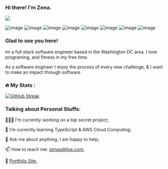 ### Hi there! I'm Zena.
![](https://komarev.com/ghpvc/?username=zendrias)


![image](https://img.shields.io/badge/MongoDB-4EA94B?style=for-the-badge&logo=mongodb&logoColor=white)
![image](https://img.shields.io/badge/PostgreSQL-316192?style=for-the-badge&logo=postgresql&logoColor=white)
![image](https://img.shields.io/badge/Django-092E20?style=for-the-badge&logo=django&logoColor=green)
![image](https://img.shields.io/badge/Express.js-000000?style=for-the-badge&logo=express&logoColor=white)
![image](https://img.shields.io/badge/Node.js-339933?style=for-the-badge&logo=nodedotjs&logoColor=white)
![image](https://img.shields.io/badge/Visual_Studio_Code-0078D4?style=for-the-badge&logo=visual%20studio%20code&logoColor=white)
![image](https://img.shields.io/badge/JavaScript-323330?style=for-the-badge&logo=javascript&logoColor=F7DF1E)
![image](https://img.shields.io/badge/Python-FFD43B?style=for-the-badge&logo=python&logoColor=blue)

### Glad to see you here!
Im a full stack software engineer based in the Washington DC area. I love programing, and fitness in my free time.

As a software engineer I enjoy the process of every new challenge, & I want to make an impact through software.

### :fire: My Stats :
[![GitHub Streak](http://github-readme-streak-stats.herokuapp.com?user=zendrias&theme=dark&background=000000)](https://git.io/streak-stats)

### Talking about Personal Stuffs:

  👨🏻‍💻 I’m currently working on a top secret project;
  
  🚀 I’m currently learning TypeScript & AWS Cloud Computing;
  
  💬 Ask me about anything, I am happy to help;
  
  📫 How to reach me: zenas@live.com;
  
  📝 [Portfolio Site.](https://www.zenaendrias.com)
